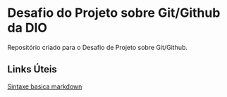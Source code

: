# Desafio do Projeto sobre Git/Github da DIO
Repositório criado para o Desafio de Projeto sobre Git/Github.

## Links Úteis
[Sintaxe basica markdown](https://www.markdownguide.org/basic-syntax/)
